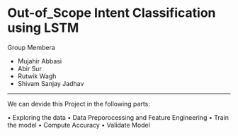 # Out-of_Scope Intent Classification using LSTM

Group Membera
- Mujahir Abbasi
- Abir Sur
- Rutwik Wagh
- Shivam Sanjay Jadhav

---



We can devide this Project in the following parts:

  •	Exploring the data
  •	Data Preporocessing and Feature Engineering
  •	Train the model
  •	Compute Accuracy
  •	Validate Model
  
  





